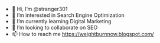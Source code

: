 - 👋 Hi, I’m @stranger301
- 👀 I’m interested in Search Engine Optimization
- 🌱 I’m currently learning Digital Marketing
- 💞️ I’m looking to collaborate on SEO
- 📫 How to reach me https://weightburnnow.blogspot.com/

<!---
stranger301/stranger301 is a ✨ special ✨ repository because its `README.md` (this file) appears on your GitHub profile.
You can click the Preview link to take a look at your changes.
--->
